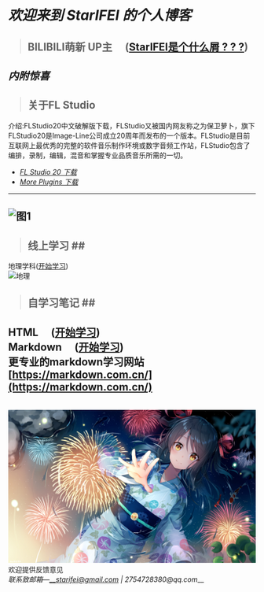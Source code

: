 # _欢迎来到 StarIFEI 的个人博客_<br>
> ## BILIBILI萌新 UP主 &emsp;([StarIFEI是个什么屑 ? ? ?](docs/aboutme.md))
***内附惊喜***<br>
---
> ## 关于FL Studio<br>
介绍:FLStudio20中文破解版下载，FLStudio又被国内网友称之为保卫萝卜，旗下FLStudio20是Image-Line公司成立20周年而发布的一个版本。FLStudio是目前互联网上最优秀的完整的软件音乐制作环境或数字音频工作站，FLStudio包含了编排，录制，编辑，混音和掌握专业品质音乐所需的一切。  
* _[FL Studio 20 下载](docs/FLStudio.md)_<br>
* _[More Plugins 下载](docs/plugins.md)_<br>
---
![图1](https://img3.vilipix.com/picture/pages/regular/2021/07/09/21/21/92127758_p0_master1200.jpg)
---
> ## 线上学习 ##<br>
地理学科([开始学习](docs/地理学习.md))<br>
![地理](../image/Geo.png)<br>
> ## 自学习笔记 ##<br>
HTML &emsp;([开始学习](docs/html学习.md))  
Markdown &emsp;([开始学习](docs/markdown学习.md))   
更专业的markdown学习网站[https://markdown.com.cn/](https://markdown.com.cn/)
---
&emsp;&emsp; ![图片2](image/64992682_p0_master1200.jpg)
欢迎提供反馈意见  
_联系致邮箱—__starifei@gmail.com | 2754728380@qq.com___
